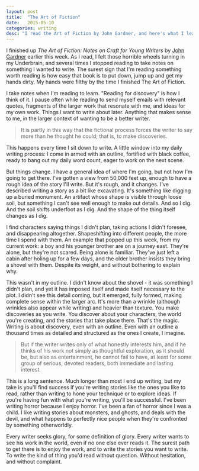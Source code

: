 ```yaml
---
layout: post
title:  "The Art of Fiction"
date:   2015-05-10
categories: writing
desc: "I read the Art of Fiction by John Gardner, and here's what I learned by reading it."
---
```


I finished up *The Art of Fiction: Notes on Craft for Young Writers* by [John Gardner](https://en.wikipedia.org/wiki/John_Gardner_(American_writer)) earlier this week. As I read, I felt those horrible wheels turning in my Underbrain, and several times I stopped reading to take notes on something I wanted to write. The surest sign that I'm reading something worth reading is how easy that book is to put down, jump up and get my hands dirty. My hands were filthy by the time I finished The Art of Fiction.

I take notes when I'm reading to learn. "Reading for discovery" is how I think of it. I pause often while reading to send myself emails with relevant quotes, fragments of the larger work that resonate with me, and ideas for my own work. Things I want to write about later. Anything that makes sense to me, in the larger context of wanting to be a better writer.

<blockquote>It is partly in this way that the fictional process forces the writer to say more than he thought he could; that is, to make discoveries.</blockquote>

This happens every time I sit down to write. A little window into my daily writing process: I come in armed with an outline, fortified with black coffee, ready to bang out my daily word count, eager to work on the next scene.

But things change. I have a general idea of where I'm going, but not how I'm going to get there. I've gotten a view from 50,000 feet up, enough to have a rough idea of the story I'll write. But it's rough, and it changes. I've described writing a story as a bit like excavating. It's something like digging up a buried monument. An artifact whose shape is visible through loose soil, but something I can't see well enough to make out details. And so I dig. And the soil shifts underfoot as I dig. And the shape of the thing itself changes as I dig.

I find characters saying things I didn't plan, taking actions I didn't foresee, and disappearing altogether. Shapeshifting into different people, the more time I spend with them. An example that popped up this week, from my current work: a boy and his younger brother are on a journey east. They're alone, but they're not scared. Being alone is familiar. They've just left a cabin after holing up for a few days, and the older brother insists they bring a shovel with them. Despite its weight, and without bothering to explain why.

This wasn't in my outline. I didn't know about the shovel - it was something I didn't plan, and yet it has imposed itself and made itself necessary to the plot. I didn't see this detail coming, but it emerged, fully formed, making complete sense within the larger arc. It's more than a wrinkle (although wrinkles also appear while writing) and heavier than texture. You make discoveries as you write. You discover about your characters, the world you're creating, and the stories that take place there. That's the magic. Writing is about discovery, even with an outline. Even with an outline a thousand times as detailed and structured as the ones I create, I imagine.

<blockquote>But if the writer writes only of what honestly interests him, and if he thinks of his work not simply as thoughtful exploration, as it should be, but also as entertainment, he cannot fail to have, at least for some group of serious, devoted readers, both immediate and lasting interest.</blockquote>

This is a long sentence. Much longer than most I end up writing, but my take is you'll find success if you're writing stories like the ones you like to read, rather than writing to hone your technique or to explore ideas. If you're having fun with what you're writing, you'll be successful. I've been writing horror because I enjoy horror. I've been a fan of horror since I was a child. I like writing stories about monsters, and ghosts, and deals with the devil, and what happens to perfectly nice people when they're confronted by something otherworldly.

Every writer seeks glory, for some definition of glory. Every writer wants to see his work in the world, even if no one else ever reads it. The surest path to get there is to enjoy the work, and to write the stories you want to write. To write the kind of thing you'd read without question. Without hesitation, and without complaint.
